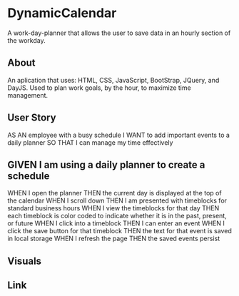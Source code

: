 # DynamicCalendar
A work-day-planner that allows the user to save data in an hourly section of the workday.

## About
An aplication that uses: HTML, CSS, JavaScript, BootStrap, JQuery, and DayJS. Used to plan work goals, by the hour, to maximize time management. 

## User Story
AS AN employee with a busy schedule
I WANT to add important events to a daily planner
SO THAT I can manage my time effectively

## GIVEN I am using a daily planner to create a schedule
WHEN I open the planner
THEN the current day is displayed at the top of the calendar
WHEN I scroll down
THEN I am presented with timeblocks for standard business hours
WHEN I view the timeblocks for that day
THEN each timeblock is color coded to indicate whether it is in the past, present, or future
WHEN I click into a timeblock
THEN I can enter an event
WHEN I click the save button for that timeblock
THEN the text for that event is saved in local storage
WHEN I refresh the page
THEN the saved events persist

## Visuals

## Link

